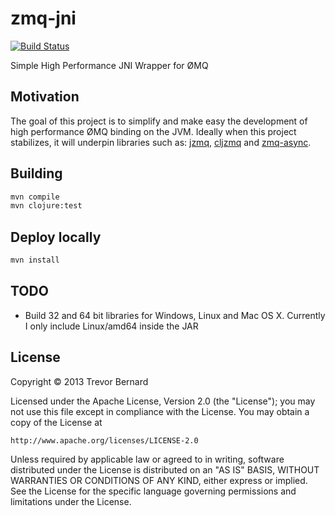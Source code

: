 # zmq-jni

[![Build Status](https://travis-ci.org/trevorbernard/zmq-jni.png)](https://travis-ci.org/trevorbernard/zmq-jni)

Simple High Performance JNI Wrapper for ØMQ

## Motivation

The goal of this project is to simplify and make easy the development of high
performance ØMQ binding on the JVM. Ideally when this project stabilizes, it
will underpin libraries such as: [jzmq](https://github.com/zeromq/jzmq),
[cljzmq](https://github.com/zeromq/cljzmq) and
[zmq-async](https://github.com/lynaghk/zmq-async).

## Building

```bash
mvn compile
mvn clojure:test
```
## Deploy locally

```bash
mvn install
```

## TODO

* Build 32 and 64 bit libraries for Windows, Linux and Mac OS X. Currently I
  only include Linux/amd64 inside the JAR

## License

Copyright © 2013 Trevor Bernard

Licensed under the Apache License, Version 2.0 (the "License");
you may not use this file except in compliance with the License.
You may obtain a copy of the License at

    http://www.apache.org/licenses/LICENSE-2.0

Unless required by applicable law or agreed to in writing, software
distributed under the License is distributed on an "AS IS" BASIS,
WITHOUT WARRANTIES OR CONDITIONS OF ANY KIND, either express or implied.
See the License for the specific language governing permissions and
limitations under the License.
